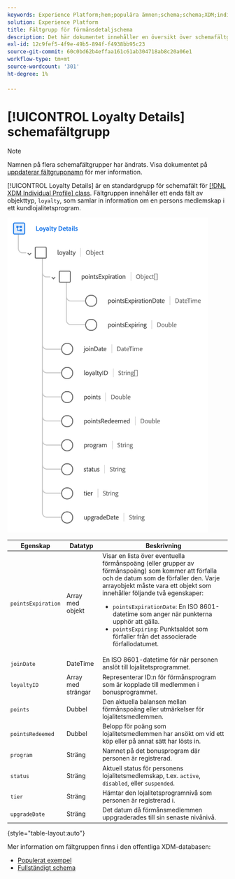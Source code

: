```yaml
---
keywords: Experience Platform;hem;populära ämnen;schema;schema;XDM;individual profile;fields;schemas;schemas;loyalty details;Schema design;field group;Field group;
solution: Experience Platform
title: Fältgrupp för förmånsdetaljschema
description: Det här dokumentet innehåller en översikt över schemafältgruppen för bonusdetaljer.
exl-id: 12c9fef5-4f9e-49b5-894f-f4938bb95c23
source-git-commit: 60c0bd62b4effaa161c61ab304718ab8c20a06e1
workflow-type: tm+mt
source-wordcount: '301'
ht-degree: 1%

---
```


# [!UICONTROL Loyalty Details] schemafältgrupp

>[!NOTE]
>
>Namnen på flera schemafältgrupper har ändrats. Visa dokumentet på [uppdaterar fältgruppnamn](../name-updates.md) för mer information.

[!UICONTROL Loyalty Details] är en standardgrupp för schemafält för [[!DNL XDM Individual Profile] class](../../classes/individual-profile.md). Fältgruppen innehåller ett enda fält av objekttyp, `loyalty`, som samlar in information om en persons medlemskap i ett kundlojalitetsprogram.

![](../../images/field-groups/loyalty-details.png)

| Egenskap | Datatyp | Beskrivning |
| --- | --- | --- |
| `pointsExpiration` | Array med objekt | Visar en lista över eventuella förmånspoäng (eller grupper av förmånspoäng) som kommer att förfalla och de datum som de förfaller den. Varje arrayobjekt måste vara ett objekt som innehåller följande två egenskaper: <ul><li>`pointsExpirationDate`: En ISO 8601-datetime som anger när punkterna upphör att gälla.</li><li>`pointsExpiring`: Punktsaldot som förfaller från det associerade förfallodatumet.</li></ul> |
| `joinDate` | DateTime | En ISO 8601-datetime för när personen anslöt till lojalitetsprogrammet. |
| `loyaltyID` | Array med strängar | Representerar ID:n för förmånsprogram som är kopplade till medlemmen i bonusprogrammet. |
| `points` | Dubbel | Den aktuella balansen mellan förmånspoäng eller utmärkelser för lojalitetsmedlemmen. |
| `pointsRedeemed` | Dubbel | Belopp för poäng som lojalitetsmedlemmen har ansökt om vid ett köp eller på annat sätt har lösts in. |
| `program` | Sträng | Namnet på det bonusprogram där personen är registrerad. |
| `status` | Sträng | Aktuell status för personens lojalitetsmedlemskap, t.ex. `active`, `disabled`, eller `suspended`. |
| `tier` | Sträng | Hämtar den lojalitetsprogramnivå som personen är registrerad i. |
| `upgradeDate` | Sträng | Det datum då förmånsmedlemmen uppgraderades till sin senaste nivånivå. |

{style=&quot;table-layout:auto&quot;}

Mer information om fältgruppen finns i den offentliga XDM-databasen:

* [Populerat exempel](https://github.com/adobe/xdm/blob/master/components/fieldgroups/profile/profile-loyalty-details.example.1.json)
* [Fullständigt schema](https://github.com/adobe/xdm/blob/master/components/fieldgroups/profile/profile-loyalty-details.schema.json)
